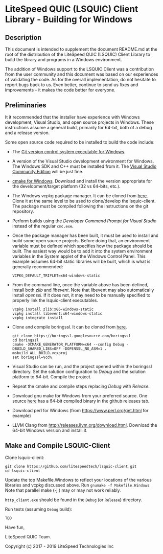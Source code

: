LiteSpeed QUIC (LSQUIC) Client Library - Building for Windows
=============================================================

Description
-----------

This document is intended to supplement the document README.md at the
root of the distribution of the LiteSpeed QUIC (LSQUIC) Client Library
to build the library and programs in a Windows environment.  

The addition of Windows support to the LSQUIC Client was a contribution 
from the user community and this document was based on our experiences
of validating the code.  As for the overall implementation, do not hesitate
to report bugs back to us.  Even better, continue to send us fixes and 
improvements - it makes the code better for everyone.


Preliminaries
-------------
It it recommended that the installer have experience with Windows development,
Visual Studio, and open source projects in Windows.  These instructions assume
a general build, primarily for 64-bit, both of a debug and a release version.

Some open source code required to be installed to build the code include:
   - The [Git version control system executable for Windows](https://git-scm.com/download/win).
   - A version of the Visual Studio development environment for Windows.  
     The Windows SDK and C++ must be installed from it.  The 
     [Visual Studio Community Edition](https://www.visualstudio.com/thank-you-downloading-visual-studio) will be just fine.
   - [cmake for Windows](https://cmake.org/download/).  Download and install the 
     version appropriate for the development/target platform (32 vs 64-bits, 
     etc.).
   - The Windows vcpkg package manager.  It can be cloned from [here](https://github.com/Microsoft/vcpkg).
     Clone it at the same level to be used to clone/develop the lsquic-client.
     The package must be compiled following the instructions on the git 
     repository.
   - Perform builds using the _Developer Command Prompt for Visual Studio_ instead
     of the regular `cmd.exe`.
   - Once the package manager has been built, it must be used to install
     and build some open source projects.  Before doing that, an environment 
     variable must be defined which specifies how the package should be built.
     The easiest way would be to add it into the system environment variables
     in the System applet of the Windows Control Panel.  This example assumes 
     64-bit static libraries will be built, which is what is generally 
     recommended:
        ```
        VCPKG_DEFAULT_TRIPLET=x64-windows-static
        ```
   - From the command line, once the variable above has been defined, install
     both *zlib* and *libevent*.  Note that libevent may also automatically 
     install *openssl*.  If it does not, it may need to be manually specified 
     to properly link the lsquic-client executables.
        ```
        vcpkg install zlib:x86-windows-static
        vcpkg install libevent:x64-windows-static
        vcpkg integrate install
        ```
   - Clone and compile boringssl.  It can be cloned from [here](https://boringssl.googlesource.com/boringssl).
   
        ```
        git clone https://boringssl.googlesource.com/boringssl
        cd boringssl
        cmake -DCMAKE_GENERATOR_PLATFORM=x64 --config Debug -DBUILD_SHARED_LIBS=OFF -DOPENSSL_NO_ASM=1 .
        msbuild ALL_BUILD.vcxproj
        set boringssl=%cd%
        ```
   - Visual Studio can be run, and the project opened within the boringssl
     directory.  Set the solution configuration to *Debug* and the solution 
     platform to *64-bit*.  Compile the project.
   - Repeat the cmake and compile steps replacing *Debug* with *Release*.

   - Download gnu make for Windows from your preferred  source. One source [here](https://github.com/amoldeshpande/make)
   	 has a 64-bit compiled binary in the github releases tab.
   - Download perl for Windows (from https://www.perl.org/get.html for example)
   - LLVM Clang from http://releases.llvm.org/download.html. Download the 64-bit Windows version and install it.


Make and Compile LSQUIC-Client
------------------------------


Clone lsquic-client:

   ```
   git clone https://github.com/litespeedtech/lsquic-client.git
   cd lsquic-client
   ```

Update the top Makefile.Windows to reflect your locations of the various libraries and vcpkg discussed above.
Run 
	```
	gnumake -f Makefile.Windows
	```
Note that parallel make (-j <n>) may or may not work reliably. 

`http_client.exe` should be found in the `Debug` (or `Release`) directory.
   
Run tests (assuming `Debug` build):

   ```
   TBD
   ```

Have fun,

LiteSpeed QUIC Team.

Copyright (c) 2017 - 2019 LiteSpeed Technologies Inc
